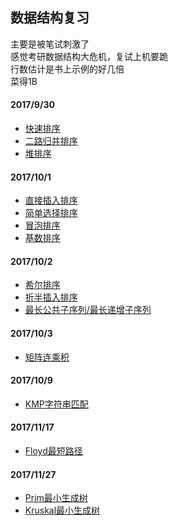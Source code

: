 ## 数据结构复习

主要是被笔试刺激了  
感觉考研数据结构大危机，复试上机要跪  
行数估计是书上示例的好几倍  
菜得1B  

#### 2017/9/30
- [快速排序](./quicksort.py)
- [二路归并排序](./mergesort.py)
- [堆排序](./heapsort.py)

#### 2017/10/1
- [直接插入排序](.insertsort.py)
- [简单选择排序](./selectsort.py)
- [冒泡排序](./bubblesort.py)
- [基数排序](./radixsort.py)

#### 2017/10/2
- [希尔排序](./shellsort.py)
- [折半插入排序](./halvesort.py)
- [最长公共子序列/最长递增子序列](./lislength.py)

#### 2017/10/3
- [矩阵连乘积](./matrixchain.py)

#### 2017/10/9
- [KMP字符串匹配](./kmp.py)

#### 2017/11/17
- [Floyd最短路径](./floyd.py)

#### 2017/11/27
- [Prim最小生成树](./prim.py)
- [Kruskal最小生成树](./kruskal.py)